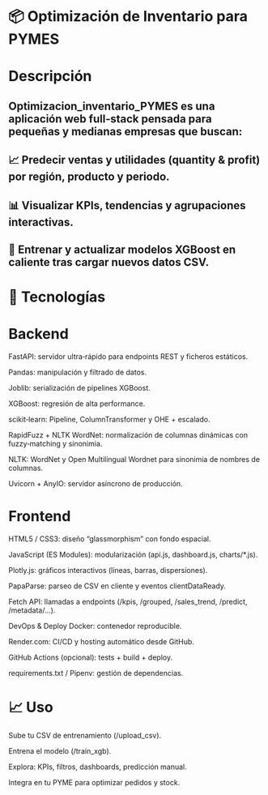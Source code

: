 # 📦 Optimización de Inventario para PYMES

# Descripción
## Optimizacion_inventario_PYMES es una aplicación web full‑stack pensada para pequeñas y medianas empresas que buscan:

## 📈 Predecir ventas y utilidades (quantity & profit) por región, producto y periodo.

## 📊 Visualizar KPIs, tendencias y agrupaciones interactivas.

## 🔄 Entrenar y actualizar modelos XGBoost en caliente tras cargar nuevos datos CSV.

# 🚀 Tecnologías
# Backend
FastAPI: servidor ultra‑rápido para endpoints REST y ficheros estáticos.

Pandas: manipulación y filtrado de datos.

Joblib: serialización de pipelines XGBoost.

XGBoost: regresión de alta performance.

scikit‑learn: Pipeline, ColumnTransformer y OHE + escalado.

RapidFuzz + NLTK WordNet: normalización de columnas dinámicas con fuzzy‑matching y sinonimia.

NLTK: WordNet y Open Multilingual Wordnet para sinonimia de nombres de columnas.

Uvicorn + AnyIO: servidor asíncrono de producción.

# Frontend
HTML5 / CSS3: diseño “glassmorphism” con fondo espacial.

JavaScript (ES Modules): modularización (api.js, dashboard.js, charts/*.js).

Plotly.js: gráficos interactivos (líneas, barras, dispersiones).

PapaParse: parseo de CSV en cliente y eventos clientDataReady.

Fetch API: llamadas a endpoints (/kpis, /grouped, /sales_trend, /predict, /metadata/...).

DevOps & Deploy
Docker: contenedor reproducible.

Render.com: CI/CD y hosting automático desde GitHub.

GitHub Actions (opcional): tests + build + deploy.

requirements.txt / Pipenv: gestión de dependencias.

# 📈 Uso
Sube tu CSV de entrenamiento (/upload_csv).

Entrena el modelo (/train_xgb).

Explora: KPIs, filtros, dashboards, predicción manual.

Integra en tu PYME para optimizar pedidos y stock.

